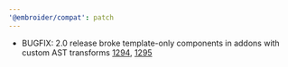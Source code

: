```yaml
---
'@embroider/compat': patch
---
```


- BUGFIX: 2.0 release broke template-only components in addons with custom AST transforms [1294](https://github.com/embroider-build/embroider/pull/1294), [1295](https://github.com/embroider-build/embroider/pull/1295)
